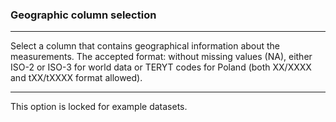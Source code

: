 ### <b> Geographic column selection </b>

***

Select a column that contains geographical information about the measurements. The accepted format: without missing values (NA), either ISO-2 or ISO-3 for world data or TERYT codes for Poland (both XX/XXXX and tXX/tXXXX format allowed).

***

This option is locked for example datasets.

